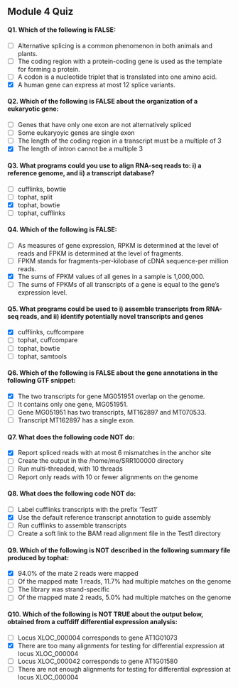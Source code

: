 ## Module 4 Quiz
#### Q1. Which of the following is FALSE:
- [ ] Alternative splicing is a common phenomenon in both animals and plants.
- [ ] The coding region with a protein-coding gene is used as the template for forming a protein.
- [ ] A codon is a nucleotide triplet that is translated into one amino acid.
- [x] A human gene can express at most 12 splice variants.

#### Q2. Which of the following is FALSE about the organization of a eukaryotic gene:
- [ ] Genes that have only one exon are not alternatively spliced
- [ ] Some eukaryoyic genes are single exon
- [ ] The length of the coding region in a transcript must be a multiple of 3
- [x] The length of intron cannot be a multiple 3

#### Q3. What programs could you use to align RNA-seq reads to: i) a reference genome, and ii) a transcript database?
- [ ] cufflinks, bowtie
- [ ] tophat, split
- [x] tophat, bowtie
- [ ] tophat, cufflinks

#### Q4. Which of the following is FALSE:
- [ ] As measures of gene expression, RPKM is determined at the level of reads and FPKM is determined at the level of fragments.  
- [ ] FPKM stands for fragments-per-kilobase of cDNA sequence-per million reads. 
- [x] The sums of FPKM values of all genes in a sample is 1,000,000.
- [ ] The sums of FPKMs of all transcripts of a gene is equal to the gene’s expression level.  

#### Q5. What programs could be used to i) assemble transcripts from RNA-seq reads, and ii) identify potentially novel transcripts and genes
- [x] cufflinks, cuffcompare
- [ ] tophat, cuffcompare
- [ ] tophat, bowtie
- [ ] tophat, samtools

#### Q6. Which of the following is FALSE about the gene annotations in the following GTF snippet:
- [x] The two transcripts for gene MG051951 overlap on the genome.
- [ ] It contains only one gene, MG051951.
- [ ] Gene MG051951 has two transcripts, MT162897 and MT070533.
- [ ] Transcript MT162897 has a single exon.

#### Q7. What does the following code NOT do:
- [x] Report spliced reads with at most 6 mismatches in the anchor site
- [ ] Create the output in the /home/me/SRR100000 directory
- [ ] Run multi-threaded, with 10 threads
- [ ] Report only reads with 10 or fewer alignments on the genome

#### Q8. What does the following code NOT do:
- [ ] Label cufflinks transcripts with the prefix ‘Test1’
- [x] Use the default reference transcript annotation to guide assembly
- [ ] Run cufflinks to assemble transcripts
- [ ] Create a soft link to the BAM read alignment file in the Test1 directory

#### Q9. Which of the following is NOT described in the following summary file produced by tophat:
- [x] 94.0% of the mate 2 reads were mapped
- [ ] Of the mapped mate 1 reads, 11.7% had multiple matches on the genome  
- [ ] The library was strand-specific
- [ ] Of the mapped mate 2 reads, 5.0% had multiple matches on the genome  

#### Q10. Which of the following is NOT TRUE about the output below, obtained from a cuffdiff differential expression analysis:
- [ ] Locus XLOC_000004 corresponds to gene AT1G01073
- [x] There are too many alignments for testing for differential expression at locus XLOC_000004
- [ ] Locus XLOC_000042 corresponds to gene AT1G01580
- [ ] There are not enough alignments for testing for differential expression at locus XLOC_000004

